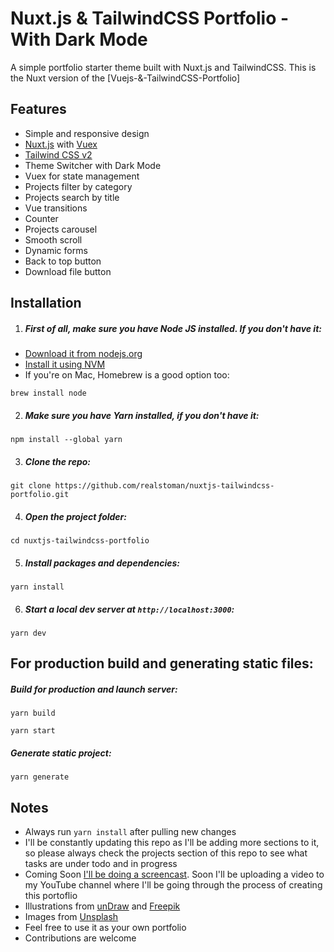 # Nuxt.js & TailwindCSS Portfolio - With Dark Mode

A simple portfolio starter theme built with Nuxt.js and TailwindCSS. This is the Nuxt version of the [Vuejs-&-TailwindCSS-Portfolio]


## Features

- Simple and responsive design
- [Nuxt.js](https://nuxtjs.org) with [Vuex](https://vuex.vuejs.org/)
- [Tailwind CSS v2](https://tailwindcss.com)
- Theme Switcher with Dark Mode
- Vuex for state management
- Projects filter by category
- Projects search by title
- Vue transitions
- Counter
- Projects carousel
- Smooth scroll
- Dynamic forms
- Back to top button
- Download file button

## Installation

1. ##### First of all, make sure you have Node JS installed. If you don't have it:

- [Download it from nodejs.org](https://nodejs.org)
- [Install it using NVM ](https://github.com/nvm-sh/nvm)
- If you're on Mac, Homebrew is a good option too:

```
brew install node
```

2. ##### Make sure you have Yarn installed, if you don't have it:

```
npm install --global yarn
```

3. ##### Clone the repo:

```
git clone https://github.com/realstoman/nuxtjs-tailwindcss-portfolio.git
```

4. ##### Open the project folder:

```
cd nuxtjs-tailwindcss-portfolio
```

5. ##### Install packages and dependencies:

```
yarn install
```

6. ##### Start a local dev server at `http://localhost:3000`:

```
yarn dev
```

## For production build and generating static files:

##### Build for production and launch server:

```
yarn build
```

```
yarn start
```

##### Generate static project:

```
yarn generate
```

## Notes

- Always run `yarn install` after pulling new changes
- I'll be constantly updating this repo as I'll be adding more sections to it, so please always check the projects section of this repo to see what tasks are under todo and in progress
- Coming Soon [I'll be doing a screencast](https://www.youtube.com/c/StomanStudio). Soon I'll be uploading a video to my YouTube channel where I'll be going through the process of creating this portoflio
- Illustrations from [unDraw](https://undraw.co) and [Freepik](https://freepik.com)
- Images from [Unsplash](https://unsplash.com)
- Feel free to use it as your own portfolio
- Contributions are welcome

